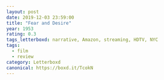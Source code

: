 ```yaml
---
layout: post 
date: 2019-12-03 23:59:00
title: "Fear and Desire"
year: 1953
rating: 0.3
tags_letterboxd: narrative, Amazon, streaming, HDTV, NYC
tags:
  - film
  - review
category: Letterboxd
canonical: https://boxd.it/TcokN
---
```

